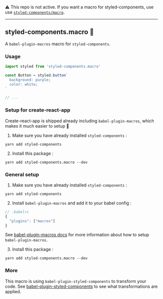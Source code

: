⚠️ This repo is not active. If you want a macro for styled-components, use use [`styled-components/macro`](https://www.styled-components.com/docs/tooling#babel-macro).

---

## styled-components.macro 🎣

A `babel-plugin-macros` macro for `styled-components`.

### Usage

```js
import styled from 'styled-components.macro'

const Button = styled.button`
  background: purple;
  color: white;
`

// ...
```

### Setup for create-react-app

Create-react-app is shipped already including `babel-plugin-macros`, which makes it much easier to setup 🚀

1. Make sure you have already installed `styled-components` :

```
yarn add styled-components
```

2. Install this package :

```
yarn add styled-components.macro --dev
```

### General setup

1. Make sure you have already installed `styled-components` :

```
yarn add styled-components
```

2. Install `babel-plugin-macros` and add it to your babel config :

```js
// .babelrc
{
  "plugins": ["macros"]
}
```

See [babel-plugin-macros docs](https://github.com/kentcdodds/babel-plugin-macros/blob/master/other/docs/user.md#babel-plugin-macros-usage-for-users) for more information about how to setup `babel-plugin-macros`.

3. Install this package :

```
yarn add styled-components.macro --dev
```

### More

This macro is using `babel-plugin-styled-components` to transform your code. See [babel-plugin-styled-components](https://github.com/styled-components/babel-plugin-styled-components) to see what transformations are applied.
